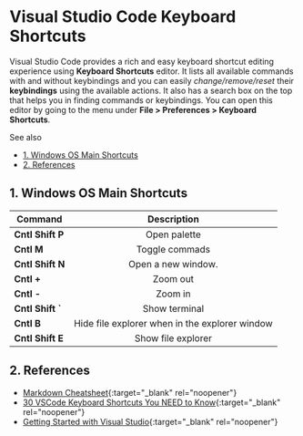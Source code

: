# Visual Studio Code Keyboard Shortcuts <!-- omit from toc -->

Visual Studio Code provides a rich and easy keyboard shortcut editing experience
using **Keyboard Shortcuts** editor.  It lists all available commands with and
without keybindings and you can easily *change/remove/reset* their **keybindings**
using the available actions.  It also has a search box on the top that helps you
in finding commands or keybindings.  You can open this editor by going to the
menu under **File > Preferences > Keyboard Shortcuts**.

See also 



- [1. Windows OS Main Shortcuts](#1-windows-os-main-shortcuts)
- [2. References](#2-references)

## 1. Windows OS Main Shortcuts

| **Command**                      | **Description**   |
| ---------------------------------|:-----------------:|
| **Cntl** **Shift** **P** | Open palette|
| **Cntl** **M** | Toggle commads |
| **Cntl** **Shift** **N** | Open a new window.|
| **Cntl** **+**| Zoom out|
| **Cntl** **-**| Zoom in|
| **Cntl** ****Shift** **`****| Show terminal|
| **Cntl** **B**| Hide file explorer when in the explorer window|
| **Cntl** **Shift** **E**| Show file explorer|






## 2. References

- [Markdown Cheatsheet](https://github.com/adam-p/markdown-here/wiki/Markdown-Cheatsheet){:target="_blank" rel="noopener"}
- [30 VSCode Keyboard Shortcuts You NEED to Know](https://www.youtube.com/watch?v=dI34jrEtmB0&t=2s){:target="_blank" rel="noopener"}
- [Getting Started with Visual Studio](https://code.visualstudio.com/docs){:target="_blank" rel="noopener"}
